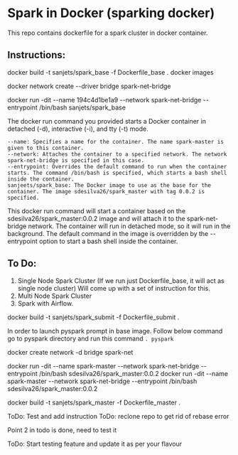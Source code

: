 # Spark in Docker (sparking docker)
This repo contains dockerfile for a spark cluster in docker container. 

## Instructions:

docker build -t sanjets/spark_base -f Dockerfile_base .
docker images

docker network create --driver bridge spark-net-bridge 

docker run -dit --name 194c4d1be1a9 --network spark-net-bridge --entrypoint /bin/bash sanjets/spark_base

The docker run command you provided starts a Docker container in detached (-d), interactive (-i), and tty (-t) mode.

    --name: Specifies a name for the container. The name spark-master is given to this container.
    --network: Attaches the container to a specified network. The network spark-net-bridge is specified in this case.
    --entrypoint: Overrides the default command to run when the container starts. The command /bin/bash is specified, which starts a bash shell inside the container.
    sanjeets/spark_base: The Docker image to use as the base for the container. The image sdesilva26/spark_master with tag 0.0.2 is specified.

This docker run command will start a container based on the sdesilva26/spark_master:0.0.2 image and will attach
it to the spark-net-bridge network. The container will run in detached mode, so it will run in the background. 
The default command in the image is overridden by the --entrypoint option to start a bash shell inside the container.

## To Do:
1. Single Node Spark Cluster (If we run just Dockerfile_base, it will act as single node cluster)
    Will come up with a set of instruction for this. 
2. Multi Node Spark Cluster
3. Spark with Airflow.



docker build -t sanjets/spark_submit -f Dockerfile_submit .

In order to launch pyspark prompt in base image. Follow below command
    go to pyspark directory and run this command ```. pyspark```


docker create network -d bridge spark-net

docker run -dit --name spark-master --network spark-net-bridge --entrypoint /bin/bash sdesilva26/spark_master:0.0.2
docker run -dit --name spark-master --network spark-net-bridge --entrypoint /bin/bash sdesilva26/spark_master:0.0.2


docker build -t sanjets/spark_master -f Dockerfile_master .


ToDo: Test and add instruction 
ToDo: reclone repo to get rid of rebase error

Point 2 in todo is done, need to test it

ToDo: Start testing feature and update it as per your flavour

